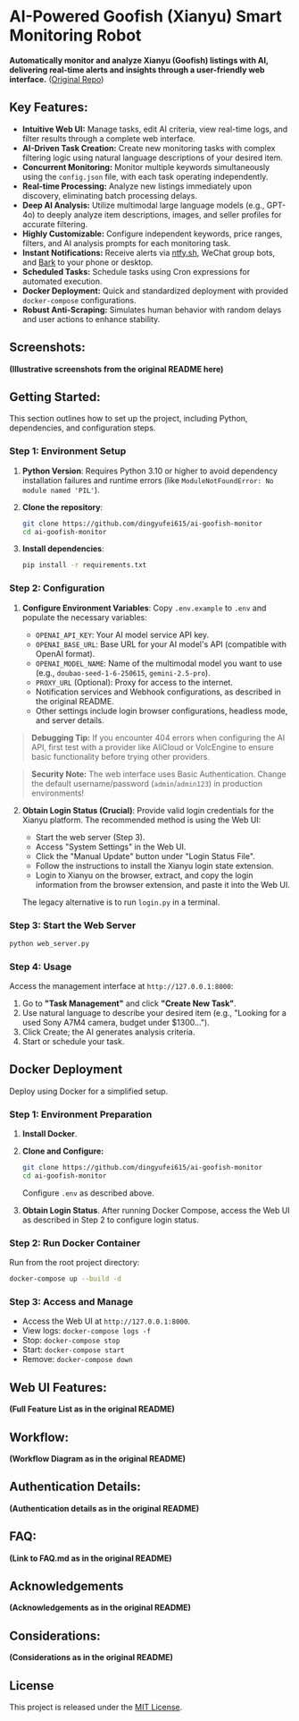 # AI-Powered Goofish (Xianyu) Smart Monitoring Robot

**Automatically monitor and analyze Xianyu (Goofish) listings with AI, delivering real-time alerts and insights through a user-friendly web interface.** ([Original Repo](https://github.com/dingyufei615/ai-goofish-monitor))

## Key Features:

*   **Intuitive Web UI:** Manage tasks, edit AI criteria, view real-time logs, and filter results through a complete web interface.
*   **AI-Driven Task Creation:** Create new monitoring tasks with complex filtering logic using natural language descriptions of your desired item.
*   **Concurrent Monitoring:** Monitor multiple keywords simultaneously using the `config.json` file, with each task operating independently.
*   **Real-time Processing:** Analyze new listings immediately upon discovery, eliminating batch processing delays.
*   **Deep AI Analysis:** Utilize multimodal large language models (e.g., GPT-4o) to deeply analyze item descriptions, images, and seller profiles for accurate filtering.
*   **Highly Customizable:** Configure independent keywords, price ranges, filters, and AI analysis prompts for each monitoring task.
*   **Instant Notifications:** Receive alerts via [ntfy.sh](https://ntfy.sh/), WeChat group bots, and [Bark](https://bark.day.app/) to your phone or desktop.
*   **Scheduled Tasks:** Schedule tasks using Cron expressions for automated execution.
*   **Docker Deployment:**  Quick and standardized deployment with provided `docker-compose` configurations.
*   **Robust Anti-Scraping:**  Simulates human behavior with random delays and user actions to enhance stability.

## Screenshots:

**(Illustrative screenshots from the original README here)**

## Getting Started:

This section outlines how to set up the project, including Python, dependencies, and configuration steps.

### Step 1: Environment Setup

1.  **Python Version**:  Requires Python 3.10 or higher to avoid dependency installation failures and runtime errors (like `ModuleNotFoundError: No module named 'PIL'`).
2.  **Clone the repository**:

    ```bash
    git clone https://github.com/dingyufei615/ai-goofish-monitor
    cd ai-goofish-monitor
    ```

3.  **Install dependencies**:

    ```bash
    pip install -r requirements.txt
    ```

### Step 2: Configuration

1.  **Configure Environment Variables**: Copy `.env.example` to `.env` and populate the necessary variables:

    *   `OPENAI_API_KEY`: Your AI model service API key.
    *   `OPENAI_BASE_URL`:  Base URL for your AI model's API (compatible with OpenAI format).
    *   `OPENAI_MODEL_NAME`: Name of the multimodal model you want to use (e.g., `doubao-seed-1-6-250615`, `gemini-2.5-pro`).
    *   `PROXY_URL` (Optional): Proxy for access to the internet.
    *   Notification services and Webhook configurations, as described in the original README.
    *   Other settings include login browser configurations, headless mode, and server details.

>   **Debugging Tip:**  If you encounter 404 errors when configuring the AI API, first test with a provider like AliCloud or VolcEngine to ensure basic functionality before trying other providers.

>   **Security Note:**  The web interface uses Basic Authentication. Change the default username/password (`admin`/`admin123`) in production environments!

2.  **Obtain Login Status (Crucial)**: Provide valid login credentials for the Xianyu platform.  The recommended method is using the Web UI:

    *   Start the web server (Step 3).
    *   Access "System Settings" in the Web UI.
    *   Click the "Manual Update" button under "Login Status File".
    *   Follow the instructions to install the Xianyu login state extension.
    *   Login to Xianyu on the browser, extract, and copy the login information from the browser extension, and paste it into the Web UI.

    The legacy alternative is to run `login.py` in a terminal.

### Step 3: Start the Web Server

```bash
python web_server.py
```

### Step 4: Usage

Access the management interface at `http://127.0.0.1:8000`:

1.  Go to **"Task Management"** and click **"Create New Task"**.
2.  Use natural language to describe your desired item (e.g., "Looking for a used Sony A7M4 camera, budget under $1300...").
3.  Click Create; the AI generates analysis criteria.
4.  Start or schedule your task.

## Docker Deployment

Deploy using Docker for a simplified setup.

### Step 1: Environment Preparation

1.  **Install Docker**.
2.  **Clone and Configure:**

    ```bash
    git clone https://github.com/dingyufei615/ai-goofish-monitor
    cd ai-goofish-monitor
    ```
    Configure `.env` as described above.
3.  **Obtain Login Status**. After running Docker Compose, access the Web UI as described in Step 2 to configure login status.

### Step 2: Run Docker Container

Run from the root project directory:

```bash
docker-compose up --build -d
```

### Step 3: Access and Manage

*   Access the Web UI at `http://127.0.0.1:8000`.
*   View logs: `docker-compose logs -f`
*   Stop: `docker-compose stop`
*   Start: `docker-compose start`
*   Remove: `docker-compose down`

## Web UI Features:

**(Full Feature List as in the original README)**

## Workflow:

**(Workflow Diagram as in the original README)**

## Authentication Details:

**(Authentication details as in the original README)**

## FAQ:

**(Link to FAQ.md as in the original README)**

## Acknowledgements

**(Acknowledgements as in the original README)**

## Considerations:

**(Considerations as in the original README)**

## License

This project is released under the [MIT License](LICENSE).